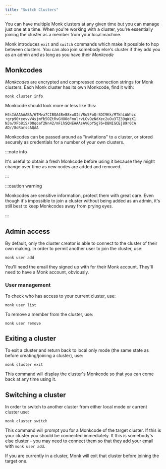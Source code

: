 ```yaml
---
title: "Switch Clusters"
---
```


You can have multiple Monk clusters at any given time but you can manage just one at a time. When you're working with a cluster, you're essentially joining the cluster as a member from your local machine.

Monk introduces `exit` and `switch` commands which make it possible to hop between clusters. You can also join somebody else's cluster if they add you as an admin and as long as you have their _Monkcode_

## Monkcodes

_Monkcodes_ are encrypted and compressed connection strings for Monk clusters. Each Monk cluster has its own Monkcode, find it with:

    monk cluster info

Monkcode should look more or less like this:

    H4sIAAAAAABA/6TMva7CIBQA4Be88xwOIsVRu5FoQrSDI9Kk/MTkhLWWhzc
    +grp90+eevvV4sjmfb5OZtRvGHOOoFmulrvLCvOzNdXec2uOu3TZ39qWzX1
    NJa/XFb8iS/0Oqoaf2Nn42/mFihSQHEAAAsAVGpYSg76+DBNIGCEj89r0CA
    AD//8oRarscAQAA

Monkcodes can be passed around as "invitations" to a cluster, or stored securely as credentials for a number of your own clusters.

:::note info

It's useful to obtain a fresh Monkcode before using it because they might change over time as new nodes are added and removed.

:::

:::caution warning

Monkcodes are sensitive information, protect them with great care. Even though it's impossible to join a cluster without being added as an admin, it's still best to keep Monkcodes away from prying eyes.

:::

## Admin access

By default, only the cluster creator is able to connect to the cluster of their own making. In order to permit another user to join the cluster, use:

    monk user add

You'll need the email they signed up with for their Monk account. They'll need to have a Monk account, obviously.

### User management

To check who has access to your current cluster, use:

    monk user list

To remove a member from the cluster, use:

    monk user remove

## Exiting a cluster

To exit a cluster and return back to local only mode (the same state as before creating/joining a cluster), use:

    monk cluster exit

This command will display the cluster's Monkcode so that you can come back at any time using it.

## Switching a cluster

In order to switch to another cluster from either local mode or current cluster use:

    monk cluster switch

This command will prompt you for a Monkcode of the target cluster. If this is your cluster you should be connected immediately. If this is somebody's else cluster - you may need to connect them so that they add your email with `monk user add`.

If you are currently in a cluster, Monk will exit that cluster before joining the target one.
